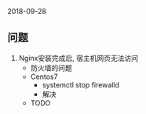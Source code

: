 2018-09-28

## 问题
1. Nginx安装完成后, 宿主机网页无法访问
    - 防火墙的问题
    - Centos7
        - systemctl stop firewalld
        - 解决
    - TODO